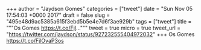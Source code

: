 
+++
author = "Jaydson Gomes"
categories = ["tweet"]
date = "Sun Nov 05 17:54:03 +0000 2017"
draft = false
slug = "495e48d9ac5385a615f3ebd5b5e4e7d6f3ae929b"
tags = ["tweet"]
title = """Os Gomes https://t.co/Fjl..."""
tweet = true
micro = true
tweet_url = "https://twitter.com/jaydson/status/927232555404972032"
+++
Os Gomes https://t.co/FjlOvaP3os
